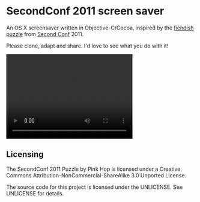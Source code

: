 # SecondConf 2011 screen saver

An OS X screensaver written in Objective-C/Cocoa, inspired by the [fiendish puzzle][puzzle]
from [Second Conf][sc] 2011.

Please clone, adapt and share. I'd love to see what you do with it!

<video width="336" 
    height="225" 
    src="http://f.cl.ly/items/103n1T0H2a1j1T2q3W3E/sc2011-screensaver-demo.mov" autoplay>
</video>


## Licensing

The SecondConf 2011 Puzzle by Pink Hop is licensed under a Creative Commons 
Attribution-NonCommercial-ShareAlike 3.0 Unported License.

The source code for this project is licensed under the UNLICENSE. See
UNLICENSE for details.

[puzzle]: http://cdn.secondconf.com/2011/puzzle/SecondConf-2011-Puzzle.pdf
[sc]: http://www.secondconf.com/